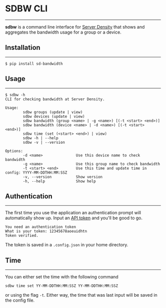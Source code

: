 # SDBW CLI
-----------

**sdbw** is a command line interface for [Server Density](http://www.serverdensity.com) that shows and aggregates the bandwidth usage for a group or a device.

## Installation
-----------------
`$ pip install sd-bandwidth`

## Usage
---------
```
$ sdbw -h
CLI for checking bandwidth at Server Density.

Usage:
        sdbw groups (update | view)
        sdbw devices (update | view)
        sdbw bandwidth (group <name> | -g <name>) [(-t <start> <end>)]
        sdbw bandwidth (device <name> | -d <name>) [(-t <start> <end>)]
        sdbw time (set (<start> <end>) | view)
        sdbw -h | --help
        sdbw -v | --version

Options:
        -d <name>               Use this device name to check bandwidth
        -g <name>               Use this group name to check bandwidth
        -t <start> <end>        Use this time and update time in config: YYYY-MM-DDTHH:MM:SSZ
        -v, --version           Show version
        -h, --help              Show help
```

## Authentication
------------------

The first time you use the application an authentication prompt will automatically show up. Input an [API token](https://apidocs.serverdensity.com/API_Basics/Getting_Started) and you'll be good to go. 

    You need an authentication token
    What is your token: 12345678aoeuidhtn
    Token verified.

The token is saved in a `.config.json` in your home directory. 

## Time 
-------

You can either set the time with the following command
    
    sdbw time set YY-MM-DDTHH:MM:SSZ YY-MM-DDTHH:MM:SSZ 

or using the flag `-t`. Either way, the time that was last input will be saved in the config file. 


 
